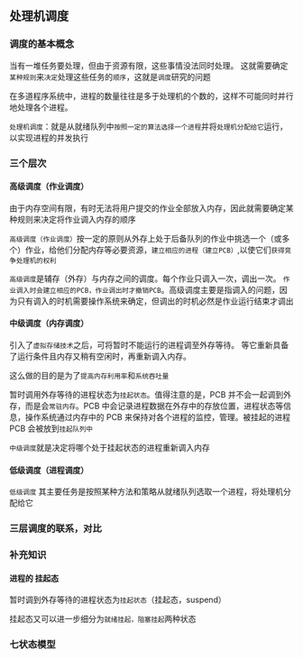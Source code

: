 ## 处理机调度

### 调度的基本概念

当有一堆任务要处理，但由于资源有限，这些事情没法同时处理。
这就需要确定`某种规则`来`决定`处理这些任务的`顺序`，这就是`调度`研究的问题

在多道程序系统中，进程的数量往往是多于处理机的个数的，这样不可能同时并行地处理各个进程。

`处理机调度`：就是从就绪队列中`按照一定的算法选择一个进程`并将`处理机分配给它`运行，以实现进程的并发执行

### 三个层次

#### 高级调度（作业调度）

由于内存空间有限，有时无法将用户提交的作业全部放入内存，因此就需要确定某种规则来决定将作业调入内存的顺序

`高级调度（作业调度）`按一定的原则从外存上处于后备队列的作业中挑选一个（或多个）作业，给他们分配内存等必要资源，`建立相应的进程（建立PCB）`,以使它们`获得竞争处理机的权利`

`高级调度`是辅存（外存）与内存之间的调度。每个作业只调入一次，调出一次。
`作业调入时会建立相应的PCB，作业调出时才撤销PCB`。高级调度主要是指调入的问题，因为只有调入的时机需要操作系统来确定，但调出的时机必然是作业运行结束才调出

#### 中级调度（内存调度）

引入了`虚拟存储技术`之后，可将暂时不能运行的进程调至外存等待。
等它重新具备了运行条件且内存又稍有空闲时，再重新调入内存。

这么做的目的是为了`提高内存利用率`和`系统吞吐量`

暂时调用外存等待的进程状态为`挂起状态`。值得注意的是，PCB 并不会一起调到外存，而是会`常驻内存`。PCB 中会记录进程数据在外存中的存放位置，进程状态等信息，操作系统通过内存中的 PCB 来保持对各个进程的监控，管理。被挂起的进程 PCB 会被放到`挂起队列中`

`中级调度`就是决定将哪个处于挂起状态的进程重新调入内存

#### 低级调度（进程调度）

`低级调度` 其主要任务是按照某种方法和策略从就绪队列选取一个进程，将处理机分配给它

### 三层调度的联系，对比

### 补充知识

#### 进程的 挂起态

暂时调到外存等待的进程状态为`挂起状态`（挂起态，suspend）

挂起态又可以进一步细分为`就绪挂起，阻塞挂起`两种状态

### 七状态模型
